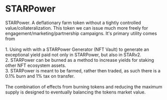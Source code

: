 # STARPower

STARPower. A deflationary farm token without a tightly controlled value/collateralization. This token we can issue much more freely for engagement/marketing/partnership campaigns. It's primary utility comes from\
\
1\. Using with with a STARPower Generator (NFT Vault) to generate an exceptional yield paid not only in STARPower, but also in STARv2. \
2\. STARPower can be burned as a method to increase yields for staking other NFT ecosystem assets.\
3\. STARPower is meant to be farmed, rather then traded, as such there is a 0.1% burn and 1% tax on transfer. \
\
The combination of effects from burning tokens and reducing the maximum supply is designed to eventually balancing the tokens market value.
